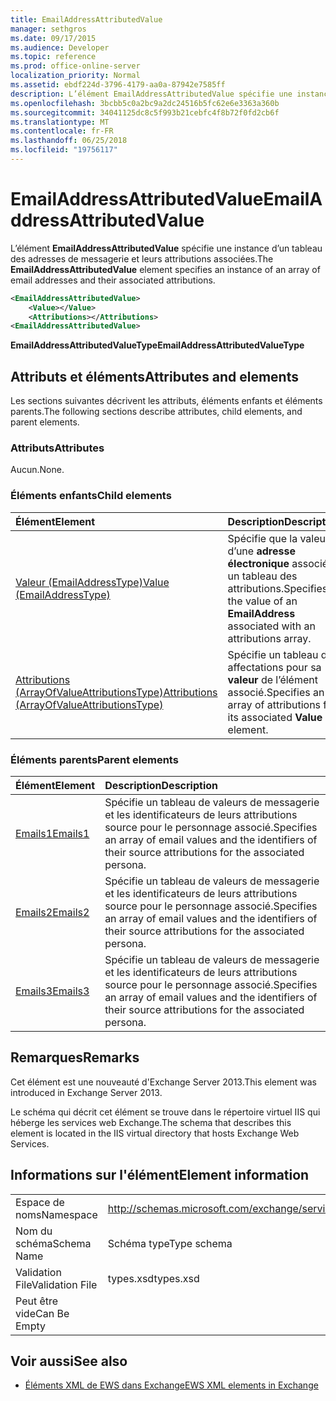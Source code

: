 ```yaml
---
title: EmailAddressAttributedValue
manager: sethgros
ms.date: 09/17/2015
ms.audience: Developer
ms.topic: reference
ms.prod: office-online-server
localization_priority: Normal
ms.assetid: ebdf224d-3796-4179-aa0a-87942e7585ff
description: L’élément EmailAddressAttributedValue spécifie une instance d’un tableau des adresses de messagerie et leurs attributions associées.
ms.openlocfilehash: 3bcbb5c0a2bc9a2dc24516b5fc62e6e3363a360b
ms.sourcegitcommit: 34041125dc8c5f993b21cebfc4f8b72f0fd2cb6f
ms.translationtype: MT
ms.contentlocale: fr-FR
ms.lasthandoff: 06/25/2018
ms.locfileid: "19756117"
---
```

# <a name="emailaddressattributedvalue"></a><span data-ttu-id="d7cc8-103">EmailAddressAttributedValue</span><span class="sxs-lookup"><span data-stu-id="d7cc8-103">EmailAddressAttributedValue</span></span>

<span data-ttu-id="d7cc8-104">L’élément **EmailAddressAttributedValue** spécifie une instance d’un tableau des adresses de messagerie et leurs attributions associées.</span><span class="sxs-lookup"><span data-stu-id="d7cc8-104">The **EmailAddressAttributedValue** element specifies an instance of an array of email addresses and their associated attributions.</span></span> 
  
```XML
<EmailAddressAttributedValue>
    <Value></Value>
    <Attributions></Attributions>
<EmailAddressAttributedValue>
```

 <span data-ttu-id="d7cc8-105">**EmailAddressAttributedValueType**</span><span class="sxs-lookup"><span data-stu-id="d7cc8-105">**EmailAddressAttributedValueType**</span></span>
## <a name="attributes-and-elements"></a><span data-ttu-id="d7cc8-106">Attributs et éléments</span><span class="sxs-lookup"><span data-stu-id="d7cc8-106">Attributes and elements</span></span>

<span data-ttu-id="d7cc8-107">Les sections suivantes décrivent les attributs, éléments enfants et éléments parents.</span><span class="sxs-lookup"><span data-stu-id="d7cc8-107">The following sections describe attributes, child elements, and parent elements.</span></span>
  
### <a name="attributes"></a><span data-ttu-id="d7cc8-108">Attributs</span><span class="sxs-lookup"><span data-stu-id="d7cc8-108">Attributes</span></span>

<span data-ttu-id="d7cc8-109">Aucun.</span><span class="sxs-lookup"><span data-stu-id="d7cc8-109">None.</span></span>
  
### <a name="child-elements"></a><span data-ttu-id="d7cc8-110">Éléments enfants</span><span class="sxs-lookup"><span data-stu-id="d7cc8-110">Child elements</span></span>

|<span data-ttu-id="d7cc8-111">**Élément**</span><span class="sxs-lookup"><span data-stu-id="d7cc8-111">**Element**</span></span>|<span data-ttu-id="d7cc8-112">**Description**</span><span class="sxs-lookup"><span data-stu-id="d7cc8-112">**Description**</span></span>|
|:-----|:-----|
|[<span data-ttu-id="d7cc8-113">Valeur (EmailAddressType)</span><span class="sxs-lookup"><span data-stu-id="d7cc8-113">Value (EmailAddressType)</span></span>](value-emailaddresstype.md) <br/> |<span data-ttu-id="d7cc8-114">Spécifie que la valeur d’une **adresse électronique** associé à un tableau des attributions.</span><span class="sxs-lookup"><span data-stu-id="d7cc8-114">Specifies the value of an **EmailAddress** associated with an attributions array.</span></span>  <br/> |
|[<span data-ttu-id="d7cc8-115">Attributions (ArrayOfValueAttributionsType)</span><span class="sxs-lookup"><span data-stu-id="d7cc8-115">Attributions (ArrayOfValueAttributionsType)</span></span>](attributions-arrayofvalueattributionstype.md) <br/> |<span data-ttu-id="d7cc8-116">Spécifie un tableau des affectations pour sa **valeur** de l’élément associé.</span><span class="sxs-lookup"><span data-stu-id="d7cc8-116">Specifies an array of attributions for its associated **Value** element.</span></span>  <br/> |
   
### <a name="parent-elements"></a><span data-ttu-id="d7cc8-117">Éléments parents</span><span class="sxs-lookup"><span data-stu-id="d7cc8-117">Parent elements</span></span>

|<span data-ttu-id="d7cc8-118">**Élément**</span><span class="sxs-lookup"><span data-stu-id="d7cc8-118">**Element**</span></span>|<span data-ttu-id="d7cc8-119">**Description**</span><span class="sxs-lookup"><span data-stu-id="d7cc8-119">**Description**</span></span>|
|:-----|:-----|
|[<span data-ttu-id="d7cc8-120">Emails1</span><span class="sxs-lookup"><span data-stu-id="d7cc8-120">Emails1</span></span>](emails1.md) <br/> |<span data-ttu-id="d7cc8-121">Spécifie un tableau de valeurs de messagerie et les identificateurs de leurs attributions source pour le personnage associé.</span><span class="sxs-lookup"><span data-stu-id="d7cc8-121">Specifies an array of email values and the identifiers of their source attributions for the associated persona.</span></span>  <br/> |
|[<span data-ttu-id="d7cc8-122">Emails2</span><span class="sxs-lookup"><span data-stu-id="d7cc8-122">Emails2</span></span>](emails2.md) <br/> |<span data-ttu-id="d7cc8-123">Spécifie un tableau de valeurs de messagerie et les identificateurs de leurs attributions source pour le personnage associé.</span><span class="sxs-lookup"><span data-stu-id="d7cc8-123">Specifies an array of email values and the identifiers of their source attributions for the associated persona.</span></span>  <br/> |
|[<span data-ttu-id="d7cc8-124">Emails3</span><span class="sxs-lookup"><span data-stu-id="d7cc8-124">Emails3</span></span>](emails3.md) <br/> |<span data-ttu-id="d7cc8-125">Spécifie un tableau de valeurs de messagerie et les identificateurs de leurs attributions source pour le personnage associé.</span><span class="sxs-lookup"><span data-stu-id="d7cc8-125">Specifies an array of email values and the identifiers of their source attributions for the associated persona.</span></span>  <br/> |
   
## <a name="remarks"></a><span data-ttu-id="d7cc8-126">Remarques</span><span class="sxs-lookup"><span data-stu-id="d7cc8-126">Remarks</span></span>

<span data-ttu-id="d7cc8-127">Cet élément est une nouveauté d'Exchange Server 2013.</span><span class="sxs-lookup"><span data-stu-id="d7cc8-127">This element was introduced in Exchange Server 2013.</span></span>
  
<span data-ttu-id="d7cc8-128">Le schéma qui décrit cet élément se trouve dans le répertoire virtuel IIS qui héberge les services web Exchange.</span><span class="sxs-lookup"><span data-stu-id="d7cc8-128">The schema that describes this element is located in the IIS virtual directory that hosts Exchange Web Services.</span></span>
  
## <a name="element-information"></a><span data-ttu-id="d7cc8-129">Informations sur l'élément</span><span class="sxs-lookup"><span data-stu-id="d7cc8-129">Element information</span></span>

|||
|:-----|:-----|
|<span data-ttu-id="d7cc8-130">Espace de noms</span><span class="sxs-lookup"><span data-stu-id="d7cc8-130">Namespace</span></span>  <br/> |http://schemas.microsoft.com/exchange/services/2006/types  <br/> |
|<span data-ttu-id="d7cc8-131">Nom du schéma</span><span class="sxs-lookup"><span data-stu-id="d7cc8-131">Schema Name</span></span>  <br/> |<span data-ttu-id="d7cc8-132">Schéma type</span><span class="sxs-lookup"><span data-stu-id="d7cc8-132">Type schema</span></span>  <br/> |
|<span data-ttu-id="d7cc8-133">Validation File</span><span class="sxs-lookup"><span data-stu-id="d7cc8-133">Validation File</span></span>  <br/> |<span data-ttu-id="d7cc8-134">types.xsd</span><span class="sxs-lookup"><span data-stu-id="d7cc8-134">types.xsd</span></span>  <br/> |
|<span data-ttu-id="d7cc8-135">Peut être vide</span><span class="sxs-lookup"><span data-stu-id="d7cc8-135">Can Be Empty</span></span>  <br/> ||
   
## <a name="see-also"></a><span data-ttu-id="d7cc8-136">Voir aussi</span><span class="sxs-lookup"><span data-stu-id="d7cc8-136">See also</span></span>



- [<span data-ttu-id="d7cc8-137">Éléments XML de EWS dans Exchange</span><span class="sxs-lookup"><span data-stu-id="d7cc8-137">EWS XML elements in Exchange</span></span>](ews-xml-elements-in-exchange.md)

